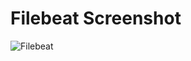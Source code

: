 # Filebeat Screenshot
![Filebeat](https://user-images.githubusercontent.com/78005922/127781349-ae27a6bd-c49a-405d-98f0-fc63fedffe55.png)
